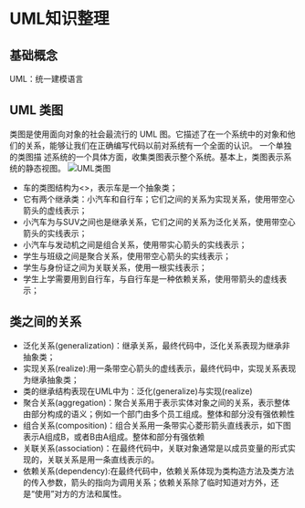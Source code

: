  # UML知识整理
 ## 基础概念
 UML：统一建模语言
 ## UML 类图
 类图是使用面向对象的社会最流行的 UML 图。它描述了在一个系统中的对象和他们的关系，能够让我们在正确编写代码以前对系统有一个全面的认识。 一个单独的类图描  述系统的一个具体方面，收集类图表示整个系统。基本上，类图表示系统的静态视图。
 ![UML类图](https://design-patterns.readthedocs.io/zh_CN/latest/_images/uml_class_struct.jpg)
 
- 车的类图结构为<<abstract>>，表示车是一个抽象类；
- 它有两个继承类：小汽车和自行车；它们之间的关系为实现关系，使用带空心箭头的虚线表示；
- 小汽车为与SUV之间也是继承关系，它们之间的关系为泛化关系，使用带空心箭头的实线表示；
- 小汽车与发动机之间是组合关系，使用带实心箭头的实线表示；
- 学生与班级之间是聚合关系，使用带空心箭头的实线表示；
- 学生与身份证之间为关联关系，使用一根实线表示；
- 学生上学需要用到自行车，与自行车是一种依赖关系，使用带箭头的虚线表示；
 
## 类之间的关系
 - 泛化关系(generalization)：继承关系，最终代码中，泛化关系表现为继承非抽象类；
 - 实现关系(realize):用一条带空心箭头的虚线表示，最终代码中，实现关系表现为继承抽象类；
 - 类的继承结构表现在UML中为：泛化(generalize)与实现(realize)
 - 聚合关系(aggregation)：聚合关系用于表示实体对象之间的关系，表示整体由部分构成的语义；例如一个部门由多个员工组成。整体和部分没有强依赖性
 - 组合关系(composition)：组合关系用一条带实心菱形箭头直线表示，如下图表示A组成B，或者B由A组成。整体和部分有强依赖
 - 关联关系(association)：在最终代码中，关联对象通常是以成员变量的形式实现的，关联关系是用一条直线表示的。
 - 依赖关系(dependency):在最终代码中，依赖关系体现为类构造方法及类方法的传入参数，箭头的指向为调用关系；依赖关系除了临时知道对方外，还是“使用”对方的方法和属性。
 

 
 
 
